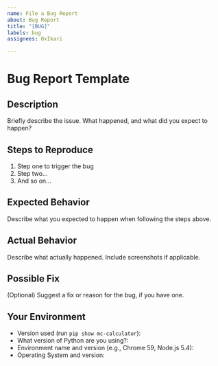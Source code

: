 ```yaml
---
name: File a Bug Report
about: Bug Report
title: "[BUG]"
labels: bug
assignees: 0xIkari

---
```


# Bug Report Template

## Description
Briefly describe the issue. What happened, and what did you expect to happen?

## Steps to Reproduce
1. Step one to trigger the bug
2. Step two...
3. And so on...

## Expected Behavior
Describe what you expected to happen when following the steps above.

## Actual Behavior
Describe what actually happened. Include screenshots if applicable.

## Possible Fix
(Optional) Suggest a fix or reason for the bug, if you have one.

## Your Environment
- Version used (run `pip show mc-calculator`):
- What version of Python are you using?:
- Environment name and version (e.g., Chrome 59, Node.js 5.4):
- Operating System and version:
